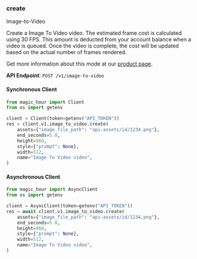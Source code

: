 
### create <a name="create"></a>
Image-to-Video

Create a Image To Video video. The estimated frame cost is calculated using 30 FPS. This amount is deducted from your account balance when a video is queued. Once the video is complete, the cost will be updated based on the actual number of frames rendered.
  
Get more information about this mode at our [product page](/products/image-to-video).
  

**API Endpoint**: `POST /v1/image-to-video`

#### Synchronous Client

```python
from magic_hour import Client
from os import getenv

client = Client(token=getenv("API_TOKEN"))
res = client.v1.image_to_video.create(
    assets={"image_file_path": "api-assets/id/1234.png"},
    end_seconds=5.0,
    height=960,
    style={"prompt": None},
    width=512,
    name="Image To Video video",
)
```

#### Asynchronous Client

```python
from magic_hour import AsyncClient
from os import getenv

client = AsyncClient(token=getenv("API_TOKEN"))
res = await client.v1.image_to_video.create(
    assets={"image_file_path": "api-assets/id/1234.png"},
    end_seconds=5.0,
    height=960,
    style={"prompt": None},
    width=512,
    name="Image To Video video",
)
```
